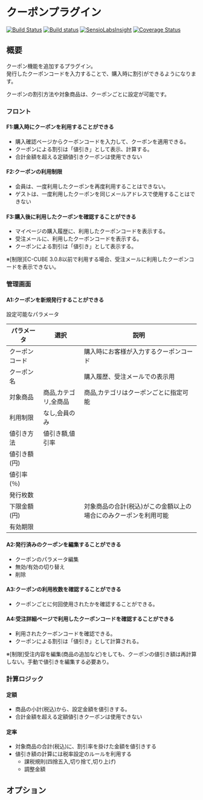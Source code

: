 # クーポンプラグイン

[![Build Status](https://travis-ci.org/EC-CUBE/coupon-plugin.svg?branch=master)](https://travis-ci.org/EC-CUBE/coupon-plugin)
[![Build status](https://ci.appveyor.com/api/projects/status/4xwbry5np5t0n856/branch/master?svg=true)](https://ci.appveyor.com/project/ECCUBE/coupon-plugin-yo1an/branch/master)
[![SensioLabsInsight](https://insight.sensiolabs.com/projects/70da7277-1540-46a5-9990-e86ca0aaa85d/mini.png)](https://insight.sensiolabs.com/projects/70da7277-1540-46a5-9990-e86ca0aaa85d)
[![Coverage Status](https://coveralls.io/repos/github/EC-CUBE/coupon-plugin/badge.svg)](https://coveralls.io/github/EC-CUBE/coupon-plugin)

## 概要

クーポン機能を追加するプラグイン。  
発行したクーポンコードを入力することで、購入時に割引ができるようになります。  
  
クーポンの割引方法や対象商品は、クーポンごとに設定が可能です。  

### フロント

#### F1:購入時にクーポンを利用することができる
- 購入確認ページからクーポンコードを入力して、クーポンを適用できる。
- クーポンによる割引は「値引き」として表示、計算する。
- 合計金額を超える定額値引きクーポンは使用できない

#### F2:クーポンの利用制限
- 会員は、一度利用したクーポンを再度利用することはできない。
- ゲストは、一度利用したクーポンを同じメールアドレスで使用することはできない

#### F3:購入後に利用したクーポンを確認することができる
- マイページの購入履歴に、利用したクーポンコードを表示する。
- 受注メールに、利用したクーポンコードを表示する。
- クーポンによる割引は「値引き」として表示する。

※[制限]EC-CUBE 3.0.8以前で利用する場合、受注メールに利用したクーポンコードを表示できない。

### 管理画面

#### A1:クーポンを新規発行することができる
設定可能なパラメータ

| パラメータ     | 選択                 | 説明                                                             |
|----------------|----------------------|------------------------------------------------------------------|
| クーポンコード |                      | 購入時にお客様が入力するクーポンコード                           |
| クーポン名     |                      | 購入履歴、受注メールでの表示用                                   |
| 対象商品       | 商品,カテゴリ,全商品 | 商品,カテゴリはクーポンごとに指定可能                            |
| 利用制限       | なし,会員のみ        |                                                                  |
| 値引き方法     | 値引き額,値引率      |                                                                  |
| 値引き額(円)   |                      |                                                                  |
| 値引率(％)     |                      |                                                                  |
| 発行枚数       |                      |                                                                  |
| 下限金額(円)   |                      | 対象商品の合計(税込)がこの金額以上の場合にのみクーポンを利用可能 |
| 有効期限       |                      |                                                                  |

#### A2:発行済みのクーポンを編集することができる
- クーポンのパラメータ編集
- 無効/有効の切り替え
- 削除

#### A3:クーポンの利用枚数を確認することができる
- クーポンごとに何回使用されたかを確認することができる。

#### A4:受注詳細ページで利用したクーポンコードを確認することができる
- 利用されたクーポンコードを確認できる。
- クーポンによる割引は「値引き」として計算される。

※[制限]受注内容を編集(商品の追加など)をしても、クーポンの値引き額は再計算しない。手動で値引きを編集する必要あり。

### 計算ロジック

#### 定額
- 商品の小計(税込)から、設定金額を値引きする。
- 合計金額を超える定額値引きクーポンは使用できない

#### 定率
- 対象商品の合計(税込)に、割引率を掛けた金額を値引きする
- 値引き額の計算には税率設定のルールを利用する
	- 課税規則(四捨五入,切り捨て,切り上げ)
	- 調整金額

## オプション
